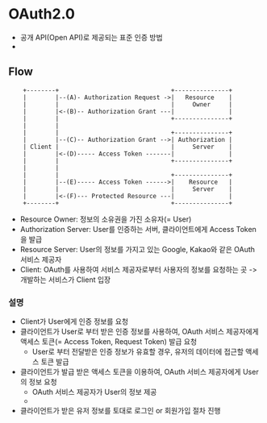 # OAuth2.0

- 공개 API(Open API)로 제공되는 표준 인증 방법
-

## Flow

```
    +--------+                               +---------------+
    |        |--(A)- Authorization Request ->|   Resource    |
    |        |                               |     Owner     |
    |        |<-(B)-- Authorization Grant ---|               |
    |        |                               +---------------+
    |        |
    |        |                               +---------------+
    |        |--(C)-- Authorization Grant -->| Authorization |
    | Client |                               |     Server    |
    |        |<-(D)----- Access Token -------|               |
    |        |                               +---------------+
    |        |
    |        |                               +---------------+
    |        |--(E)----- Access Token ------>|    Resource   |
    |        |                               |     Server    |
    |        |<-(F)--- Protected Resource ---|               |
    +--------+                               +---------------+
```

- Resource Owner: 정보의 소유권을 가진 소유자(= User)
- Authorization Server: User를 인증하는 서버, 클라이언트에게 Access Token을 발급
- Resource Server: User의 정보를 가지고 있는 Google, Kakao와 같은 OAuth 서비스 제공자
- Client: OAuth를 사용하여 서비스 제공자로부터 사용자의 정보를 요청하는 곳 -> 개발하는 서비스가 Client 입장

### 설명

- Client가 User에게 인증 정보를 요청
- 클라이언트가 User로 부터 받은 인증 정보를 사용하여, OAuth 서비스 제공자에게 액세스 토큰(= Access Token, Request Token) 발급 요청
  - User로 부터 전달받은 인증 정보가 유효할 경우, 유저의 데이터에 접근할 액세스 토큰 발급
- 클라이언트가 발급 받은 액세스 토큰을 이용하여, OAuth 서비스 제공자에게 User의 정보 요청
  - OAuth 서비스 제공자가 User의 정보 제공
  -
- 클라이언트가 받은 유저 정보를 토대로 로그인 or 회원가입 절차 진행
